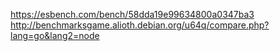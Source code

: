 https://esbench.com/bench/58dda19e99634800a0347ba3
http://benchmarksgame.alioth.debian.org/u64q/compare.php?lang=go&lang2=node
